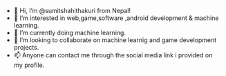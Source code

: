 - 👋 Hi, I’m @sumitshahithakuri from Nepal!
- 👀 I’m interested in web,game,software ,android  development & machine learning.
- 🌱 I’m currently doing machine learning.
- 💞️ I’m looking to collaborate on machine learnig and game development projects.
- 📫 Anyone can contact me through the social media link i provided on my profile.

